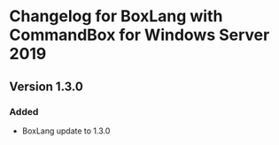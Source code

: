 # Changelog for BoxLang with CommandBox for Windows Server 2019

## Version 1.3.0
### Added
* BoxLang update to 1.3.0